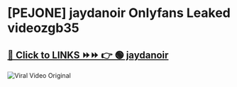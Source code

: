 
 # [PEJONE] jaydanoir Onlyfans Leaked videozgb35

## <h2><a href="https://clipsfans.com/jaydanoir&ref=git">🔗 Click to LINKS ⏩⏩ 👉 🟢 jaydanoir </a></h2>

<a href="https://clipsfans.com/jaydanoir&ref=git" rel="nofollow" data-target="animated-image.originalLink"><img src="https://i.ibb.co.com/xMMVF88/686577567.gif" alt="Viral Video Original" style="max-width: 100%; display: inline-block;" data-target="animated-image.originalImage"></a>

